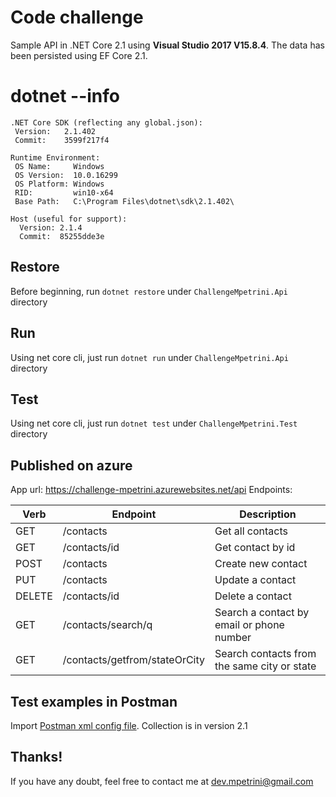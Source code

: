# Code challenge

Sample API in .NET Core 2.1 using **Visual Studio 2017 V15.8.4**. The data has been persisted using EF Core 2.1.

# dotnet --info

```
.NET Core SDK (reflecting any global.json):
 Version:   2.1.402
 Commit:    3599f217f4

Runtime Environment:
 OS Name:     Windows
 OS Version:  10.0.16299
 OS Platform: Windows
 RID:         win10-x64
 Base Path:   C:\Program Files\dotnet\sdk\2.1.402\

Host (useful for support):
  Version: 2.1.4
  Commit:  85255dde3e
```
## Restore
Before beginning, run `dotnet restore` under `ChallengeMpetrini.Api` directory

## Run

Using net core cli, just run `dotnet run` under `ChallengeMpetrini.Api` directory

## Test

Using net core cli, just run `dotnet test` under `ChallengeMpetrini.Test` directory

## Published on azure

App url: https://challenge-mpetrini.azurewebsites.net/api
Endpoints:

| Verb  | Endpoint | Description |
| ------------- | ------------- | ------------- |
| GET  | /contacts  | Get all contacts  |
| GET  | /contacts/id  | Get contact by id  |
| POST  | /contacts  | Create new contact  |
| PUT  | /contacts  | Update a contact  |
| DELETE  | /contacts/id  | Delete a contact  |
| GET  | /contacts/search/q  | Search a contact by email or phone number  |
| GET  | /contacts/getfrom/stateOrCity  | Search contacts from the same city or state   |

## Test examples in Postman

Import [Postman xml config file](https://github.com/mpetrinidev/code-challenge-solstice/blob/master/ChallengeMpetrini.Api/challenge-mpetrini-azure.postman_collection.json). Collection is in version 2.1

## Thanks!

If you have any doubt, feel free to contact me at dev.mpetrini@gmail.com
